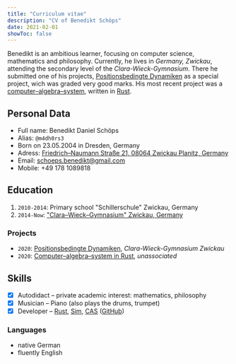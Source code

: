 ```yaml
---
title: "Curriculum vitae"
description: "CV of Benedikt Schöps"
date: 2021-02-01
showToc: false
---
```


Benedikt is an ambitious learner, focusing on computer science, mathematics and philosophy. Currently, he lives in _Germany, Zwickau_, attending the secondary level of the _Clara-Wieck-Gymnasium_. There he submitted one of his projects, [Positionsbedingte Dynamiken](https://github.com/m4dh0rs3/PBD) as a special project, wich was graded very good marks. His most recent project was a [computer–algebra–system](https://github.com/m4dh0rs3/cas), written in [Rust](https://rust-lang.com).

## Personal Data

- Full name: Benedikt Daniel Schöps
- Alias: `@m4dh0rs3`
- Born on 23.05.2004 in Dresden, Germany
- Adress: [Friedrich–Naumann Straße 21, 08064 Zwickau Planitz, Germany](https://goo.gl/maps/Rc7sGKpeEZno7T6HA)
- Email: [schoeps.benedikt@gmail.com](mailto:schoeps.benedikt@gmail.com)
- Mobile: +49 178 1089818

## Education

1. `2010-2014`: Primary school "Schillerschule" Zwickau, Germany
2. `2014-Now`: ["Clara–Wieck–Gymnasium" Zwickau, Germany](https://www.clara-wieck-gymnasium.eu/)

### Projects

- `2020`: [Positionsbedingte Dynamiken](https://github.com/m4dh0rs3/PBD), _Clara-Wieck-Gymnasium Zwickau_
- `2020`: [Computer–algebra–system in Rust](https://github.com/m4dh0rs3/cas), _unassociated_

## Skills

- [X] Autodidact – private academic interest: mathematics, philosophy
- [X] Musician – Piano (also plays the drums, trumpet)
- [X] Developer – [Rust](https://rust-lang.org), [Sim](https://github.com/m4dh0rs3/PBD), [CAS](https://github.com/m4dh0rs3/cas) ([GitHub](https://github.com/m4dh0rs3))

### Languages

- native German
- fluently English
